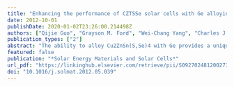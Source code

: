 ```yaml
---
title: "Enhancing the performance of CZTSSe solar cells with Ge alloying"
date: 2012-10-01
publishDate: 2020-01-02T23:26:00.214498Z
authors: ["Qijie Guo", "Grayson M. Ford", "Wei-Chang Yang", "Charles J. Hages", "Hugh W. Hillhouse", "Rakesh Agrawal"]
publication_types: ["2"]
abstract: "The ability to alloy Cu2ZnSn(S,Se)4 with Ge provides a unique ability to band-gap engineer the absorber ﬁlm by controlling the relative cation ratios. In here, a preliminary study on adjusting the Ge to Sn ratio is shown to signiﬁcantly improve the device performance of CZTSSe thin ﬁlm solar cells. CZTGeSSe solar cell with total area power conversion efﬁciency as high as 8.4% has been realized using a nanocrystalbased thin ﬁlm deposition process. The selenized CZTGeSSe thin ﬁlm exhibits a bi-layer structure where the thin sintered large-grain layer could be responsible for the poor red-response in external quantum efﬁciency of the resulting solar cell."
featured: false
publication: "*Solar Energy Materials and Solar Cells*"
url_pdf: "https://linkinghub.elsevier.com/retrieve/pii/S0927024812002735"
doi: "10.1016/j.solmat.2012.05.039"
---
```


